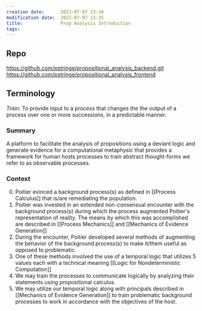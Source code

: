 ```yaml
---
creation date:		2023-07-07 13:34
modification date:	2023-07-07 13:35
title: 				Prop Analysis Introduction
tags: 
---
```


## Repo
https://github.com/pstringe/propositional_analysis_backend.git
https://github.com/pstringe/propositional_analysis_frontend

## Terminology
*Train*: To provide input to a process that changes the the output of a process over one or more successions, in a predictable manner.

### Summary
A platform to facilitate the analysis of propositions using a deviant logic and generate evidence for a computational metaphysic that provides a framework for human hosts processes to train abstract thought-forms we refer to as observable processes.

### Context
0. Poitier evinced a background process(s) as defined in [[Process Calculus]] that is/are remediating the population.
1. Poitier was invested in an extended non-consensual encounter with the background process(s) during which the process augmented Poitier's representation of reality. The means by which this was accomplished are described in [[Process Mechanics]] and [[Mechanics of Evidence Generation]]
5. During the encounter, Poitier developed several methods of augmenting the behavior of the background process(s) to make it/them useful as opposed to problematic. 
6. One of these methods involved the use of a temporal logic that utilizes 5 values each with a technical meaning [[Logic for Nondeterministic Computation]]
7. We may train the processes to communicate logically by analyzing their statements using propositional calculus.
9. We may utilize our temporal logic along with principals described in [[Mechanics of Evidence Generation]] to train problematic background processes to work in accordance with the objectives of the host.